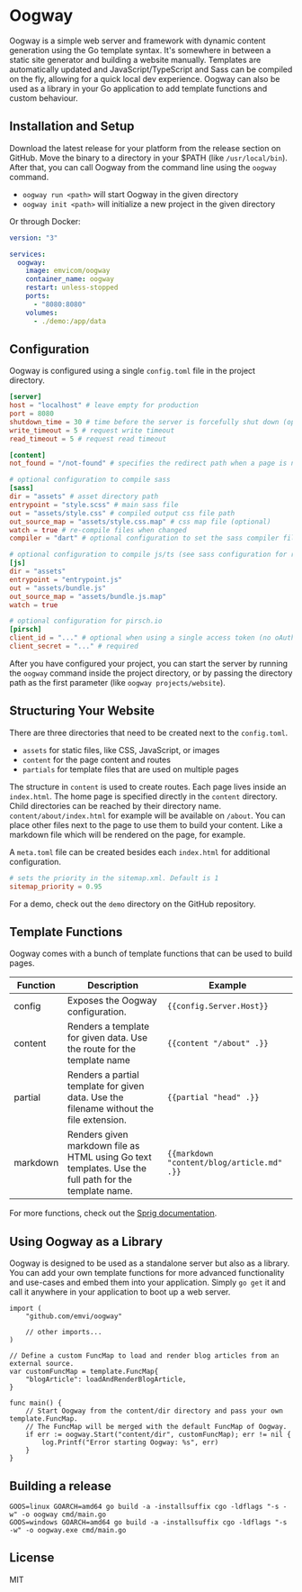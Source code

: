 # Oogway

Oogway is a simple web server and framework with dynamic content generation using the Go template syntax.
It's somewhere in between a static site generator and building a website manually.
Templates are automatically updated and JavaScript/TypeScript and Sass can be compiled on the fly, allowing for a quick local dev experience.
Oogway can also be used as a library in your Go application to add template functions and custom behaviour.

## Installation and Setup

Download the latest release for your platform from the release section on GitHub.
Move the binary to a directory in your $PATH (like `/usr/local/bin`).
After that, you can call Oogway from the command line using the `oogway` command.

* `oogway run <path>` will start Oogway in the given directory
* `oogway init <path>` will initialize a new project in the given directory

Or through Docker:

```yaml
version: "3"

services:
  oogway:
    image: emvicom/oogway
    container_name: oogway
    restart: unless-stopped
    ports:
      - "8080:8080"
    volumes:
      - ./demo:/app/data
```

## Configuration

Oogway is configured using a single `config.toml` file in the project directory.

```toml
[server]
host = "localhost" # leave empty for production
port = 8080
shutdown_time = 30 # time before the server is forcefully shut down (optional)
write_timeout = 5 # request write timeout
read_timeout = 5 # request read timeout

[content]
not_found = "/not-found" # specifies the redirect path when a page is not found

# optional configuration to compile sass
[sass]
dir = "assets" # asset directory path
entrypoint = "style.scss" # main sass file
out = "assets/style.css" # compiled output css file path
out_source_map = "assets/style.css.map" # css map file (optional)
watch = true # re-compile files when changed
compiler = "dart" # optional configuration to set the sass compiler filename (if in $PATH) or path (if not in $PATH)

# optional configuration to compile js/ts (see sass configuration for reference)
[js]
dir = "assets"
entrypoint = "entrypoint.js"
out = "assets/bundle.js"
out_source_map = "assets/bundle.js.map"
watch = true

# optional configuration for pirsch.io
[pirsch]
client_id = "..." # optional when using a single access token (no oAuth)
client_secret = "..." # required
```

After you have configured your project, you can start the server by running the `oogway` command inside the project directory, or by passing the directory path as the first parameter (like `oogway projects/website`).

## Structuring Your Website

There are three directories that need to be created next to the `config.toml`.

* `assets` for static files, like CSS, JavaScript, or images
* `content` for the page content and routes
* `partials` for template files that are used on multiple pages

The structure in `content` is used to create routes. Each page lives inside an `index.html`.
The home page is specified directly in the `content` directory.
Child directories can be reached by their directory name. `content/about/index.html` for example will be available on `/about`.
You can place other files next to the page to use them to build your content.
Like a markdown file which will be rendered on the page, for example.

A `meta.toml` file can be created besides each `index.html` for additional configuration.

```toml
# sets the priority in the sitemap.xml. Default is 1
sitemap_priority = 0.95
```

For a demo, check out the `demo` directory on the GitHub repository.

## Template Functions

Oogway comes with a bunch of template functions that can be used to build pages.

| Function | Description | Example |
| - | - | - |
| config | Exposes the Oogway configuration. | `{{config.Server.Host}}` |
| content | Renders a template for given data. Use the route for the template name | `{{content "/about" .}}` |
| partial | Renders a partial template for given data. Use the filename without the file extension. | `{{partial "head" .}}` |
| markdown | Renders given markdown file as HTML using Go text templates. Use the full path for the template name. | `{{markdown "content/blog/article.md" .}}` |

For more functions, check out the [Sprig documentation](github.com/Masterminds/sprig).

## Using Oogway as a Library

Oogway is designed to be used as a standalone server but also as a library.
You can add your own template functions for more advanced functionality and use-cases and embed them into your application.
Simply `go get` it and call it anywhere in your application to boot up a web server.

```
import (
	"github.com/emvi/oogway"
	
	// other imports...
)

// Define a custom FuncMap to load and render blog articles from an external source.
var customFuncMap = template.FuncMap{
    "blogArticle": loadAndRenderBlogArticle,
}

func main() {
    // Start Oogway from the content/dir directory and pass your own template.FuncMap.
    // The FuncMap will be merged with the default FuncMap of Oogway.
	if err := oogway.Start("content/dir", customFuncMap); err != nil {
		log.Printf("Error starting Oogway: %s", err)
	}
}
```

## Building a release

```
GOOS=linux GOARCH=amd64 go build -a -installsuffix cgo -ldflags "-s -w" -o oogway cmd/main.go
GOOS=windows GOARCH=amd64 go build -a -installsuffix cgo -ldflags "-s -w" -o oogway.exe cmd/main.go
```

## License

MIT
